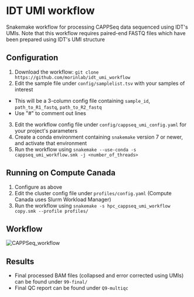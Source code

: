 # IDT UMI workflow
Snakemake workflow for processing CAPPSeq data sequenced using IDT's UMIs. Note that this workflow requires paired-end FASTQ files which have been prepared using IDT's UMI structure


## Configuration
1. Download the workflow: `git clone https://github.com/morinlab/idt_umi_workflow`
2. Edit the sample file under `config/samplelist.tsv` with your samples of interest
  - This will be a 3-column config file containing `sample_id`, `path_to_R1_fastq`, `path_to_R2_fastq`
  - Use "#" to comment out lines
3. Edit the workflow config file under `config/cappseq_umi_config.yaml` for your project's parameters
4. Create a conda environment containing `snakemake` version 7 or newer, and activate that environment
5. Run the workflow using `snakemake --use-conda -s cappseq_umi_workflow.smk -j <number_of_threads>`

## Running on Compute Canada
1. Configure as above
2. Edit the cluster config file under `profiles/config.yaml` (Compute Canada uses Slurm Workload Manager)
3. Run the workflow using `snakemake -s hpc_cappseq_umi_workflow copy.smk --profile profiles/`

## Workflow
![CAPPSeq_workflow](https://user-images.githubusercontent.com/22357668/183552741-0842ba1e-19b6-4a64-8aae-4651dbbaa1a8.png)

## Results
  - Final processed BAM files (collapsed and error corrected using UMIs) can be found under `99-final/`
  - Final QC report can be found under `Q9-multiqc`

